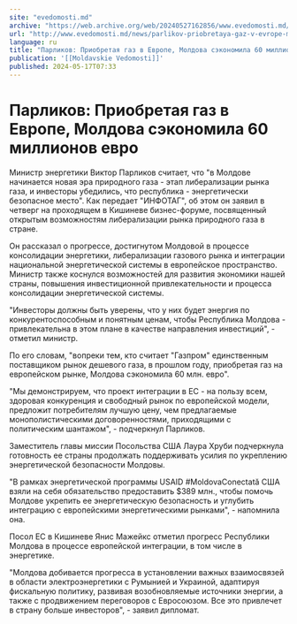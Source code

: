 ```yaml
---
site: "evedomosti.md"
archive: "https://web.archive.org/web/20240527162856/www.evedomosti.md/news/parlikov-priobretaya-gaz-v-evrope-moldova-sekonomila-60-mill"
url: "http://www.evedomosti.md/news/parlikov-priobretaya-gaz-v-evrope-moldova-sekonomila-60-mill"
language: ru
title: "Парликов: Приобретая газ в Европе, Молдова сэкономила 60 миллионов евро"
publication: '[[Moldavskie Vedomosti]]'
published: 2024-05-17T07:33
---
```


# Парликов: Приобретая газ в Европе, Молдова сэкономила 60 миллионов евро

Министр энергетики Виктор Парликов считает, что "в Молдове начинается новая эра природного газа - этап либерализации рынка газа, и инвесторы убедились, что республика - энергетически безопасное место". Как передает "ИНФОТАГ", об этом он заявил в четверг на проходящем в Кишиневе бизнес-форуме, посвященный открытым возможностям либерализации рынка природного газа в стране.

Он рассказал о прогрессе, достигнутом Молдовой в процессе консолидации энергетики, либерализации газового рынка и интеграции национальной энергетической системы в европейское пространство. Министр также коснулся возможностей для развития экономики нашей страны, повышения инвестиционной привлекательности и процесса консолидации энергетической системы.

"Инвесторы должны быть уверены, что у них будет энергия по конкурентоспособным и понятным ценам, чтобы Республика Молдова - привлекательна в этом плане в качестве направления инвестиций", - отметил министр.

По его словам, "вопреки тем, кто считает "Газпром" единственным поставщиком рынок дешевого газа, в прошлом году, приобретая газ на европейском рынке, Молдова сэкономила 60 млн. евро".

"Мы демонстрируем, что проект интеграции в ЕС - на пользу всем, здоровая конкуренция и свободный рынок по европейской модели, предложит потребителям лучшую цену, чем предлагаемые монополистическими договоренностями, приходящими с политическим шантажом", - подчеркнул Парликов.

Заместитель главы миссии Посольства США Лаура Хруби подчеркнула готовность ее страны продолжать поддерживать усилия по укреплению энергетической безопасности Молдовы.

"В рамках энергетической программы USAID #MoldovaConectată США взяли на себя обязательство предоставить $389 млн., чтобы помочь Молдове укрепить ее энергетическую безопасность и углубить интеграцию с европейскими энергетическими рынками", - напомнила она.

Посол ЕС в Кишиневе Янис Мажейкс отметил прогресс Республики Молдова в процессе европейской интеграции, в том числе в энергетике.

"Молдова добивается прогресса в установлении важных взаимосвязей в области электроэнергетики с Румынией и Украиной, адаптируя фискальную политику, развивая возобновляемые источники энергии, а также с продвижением переговоров с Евросоюзом. Все это привлечет в страну больше инвесторов", - заявил дипломат.